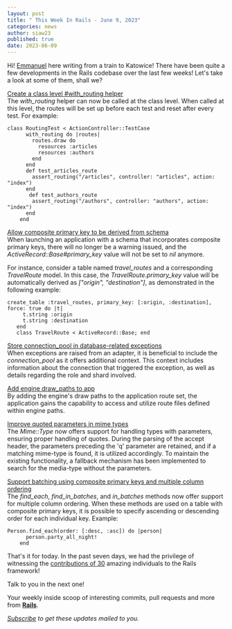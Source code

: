 ```yaml
---
layout: post
title: " This Week In Rails - June 9, 2023"
categories: news
author: siaw23
published: true
date: 2023-06-09
---
```


Hi! [Emmanuel](https://twitter.com/siaw23) here writing from a train to Katowice! There have been quite a few developments in the Rails codebase over the last few weeks! Let's take a look at some of them, shall we?  
  
[Create a class level #with\_routing helper](https://github.com/rails/rails/pull/48407)  
The _with\_routing_ helper can now be called at the class level. When called at this level, the routes will be set up before each test and reset after every test. For example:  
  

    class RoutingTest < ActionController::TestCase
          with_routing do |routes|
            routes.draw do
              resources :articles
              resources :authors
            end
          end
          def test_articles_route
            assert_routing("/articles", controller: "articles", action: "index")
          end
           def test_authors_route
            assert_routing("/authors", controller: "authors", action: "index")
          end
        end

  
[Allow composite primary key to be derived from schema](https://github.com/rails/rails/pull/47633)  
When launching an application with a schema that incorporates composite primary keys, there will no longer be a warning issued, and the _ActiveRecord::Base#primary\_key_ value will not be set to _nil_ anymore.  
  

For instance, consider a table named _travel\_routes_ and a corresponding _TravelRoute_ model. In this case, the _TravelRoute.primary\_key_ value will be automatically derived as _["origin", "destination"]_, as demonstrated in the following example:  
  

    create_table :travel_routes, primary_key: [:origin, :destination], force: true do |t|
         t.string :origin
         t.string :destination
       end
       class TravelRoute < ActiveRecord::Base; end

  

[Store connection\_pool in database-related exceptions](https://github.com/rails/rails/pull/48295)  
When exceptions are raised from an adapter, it is beneficial to include the _connection\_pool_ as it offers additional context. This context includes information about the connection that triggered the exception, as well as details regarding the role and shard involved.  
  
[Add engine draw\_paths to app](https://github.com/rails/rails/pull/48388)  
By adding the engine's draw paths to the application route set, the application gains the capability to access and utilize route files defined within engine paths.  
  
[Improve quoted parameters in mime types](https://github.com/rails/rails/pull/48397)  
The _Mime::Type_ now offers support for handling types with parameters, ensuring proper handling of quotes. During the parsing of the accept header, the parameters preceding the 'q' parameter are retained, and if a matching mime-type is found, it is utilized accordingly. To maintain the existing functionality, a fallback mechanism has been implemented to search for the media-type without the parameters.  
  
[Support batching using composite primary keys and multiple column ordering](https://github.com/rails/rails/pull/48268)  
The _find\_each_, _find\_in\_batches_, and _in\_batches_ methods now offer support for multiple column ordering. When these methods are used on a table with composite primary keys, it is possible to specify ascending or descending order for each individual key. Example:  
  

    Person.find_each(order: [:desc, :asc]) do |person|
          person.party_all_night!
        end

  
That's it for today. In the past seven days, we had the privilege of witnessing the [contributions of 30](https://contributors.rubyonrails.org/contributors/in-time-window/20230602-20230609) amazing individuals to the Rails framework!  
  
Talk to you in the next one!

Your weekly inside scoop of interesting commits, pull requests and more from [**Rails**](https://github.com/rails/rails).

<p><i><a href="https://world.hey.com/this.week.in.rails">Subscribe</a> to get these updates mailed to you.</i></p>